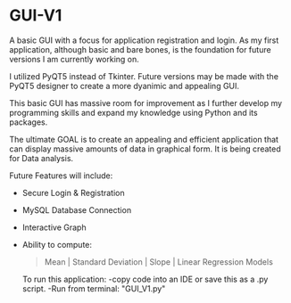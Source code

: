 # GUI-V1
A basic GUI with a focus for application registration and login. 
As my first application, although basic and bare bones, is the foundation for future versions I am currently working on. 

I utilized PyQT5 instead of Tkinter. 
Future versions may be made with the PyQT5 designer to create a more dyanimic and appealing GUI.

This basic GUI has massive room for improvement as I further develop my programming skills and expand my knowledge using Python and its packages. 

The ultimate GOAL is to create an appealing and efficient application that can display massive amounts of data in graphical form. It is being created for Data analysis. 

Future Features will include:
- Secure Login & Registration
- MySQL Database Connection
- Interactive Graph
- Ability to compute:
  >Mean  | Standard Deviation | Slope | Linear Regression Models
  
  To run this application:
  -copy code into an IDE or save this as a .py script. 
  -Run from terminal: "GUI_V1.py"
